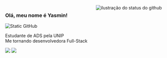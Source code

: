 <img align='right' src="https://github-readme-stats.vercel.app/api?username=mincostta&show_icons=true&title_color=783c00&text_color=af552e&icon_color=783c00&bg_color=f8efd4&cache_seconds=2300&hide=stars&locale=pt-br&rank_icon=github" alt="ilustração do status do github">

### Olá, meu nome é Yasmin!

<img src="https://img.shields.io/static/v1?label=Overview&message=YASMIN COSTA&color=f8efd4&style=for-the-badge&logo=GitHub" alt="Static GitHub">

<p>Estudante de ADS pela UNIP<br/>Me tornando desenvolvedora Full-Stack</p>
<p align="left">
  <a href="https://www.linkedin.com/in/yasmin-costa-041aa52a3/"><img src="https://img.shields.io/badge/LinkedIn-0077B5?style=for-the-badge&logo=linkedin&logoColor=white"></a>
  <a href="mailto:yasmincostalima07@gmail.com"><img src="https://img.shields.io/badge/Gmail-D14836?style=for-the-badge&logo=gmail&logoColor=white"></a>

